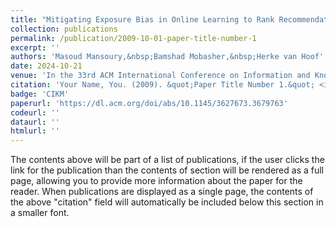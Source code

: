 ```yaml
---
title: "Mitigating Exposure Bias in Online Learning to Rank Recommendation: A Novel Reward Model for Cascading Bandits"
collection: publications
permalink: /publication/2009-10-01-paper-title-number-1
excerpt: ''
authors: 'Masoud Mansoury,&nbsp;Bamshad Mobasher,&nbsp;Herke van Hoof'
date: 2024-10-21
venue: 'In the 33rd ACM International Conference on Information and Knowledge Management, 2024'
citation: 'Your Name, You. (2009). &quot;Paper Title Number 1.&quot; <i>Journal 1</i>. 1(1).'
badge: 'CIKM'
paperurl: 'https://dl.acm.org/doi/abs/10.1145/3627673.3679763'
codeurl: ''
dataurl: ''
htmlurl: ''
---
```


The contents above will be part of a list of publications, if the user clicks the link for the publication than the contents of section will be rendered as a full page, allowing you to provide more information about the paper for the reader. When publications are displayed as a single page, the contents of the above "citation" field will automatically be included below this section in a smaller font.
